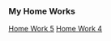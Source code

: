 ### My Home Works

[Home Work 5](https://alezys.github.io/Alexei_Talako_Step_21/homework_5/)
[Home Work 4](https://alezys.github.io/Alexei_Talako_Step_21/homework_4/)
